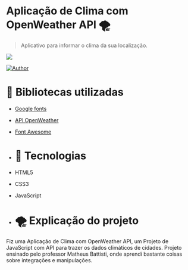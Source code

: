 # Aplicação de Clima com OpenWeather API 🌪

>Aplicativo para informar o clima da sua localização.

<img src="/assets/clima.png">


[![Author](https://img.shields.io/badge/author-luismachadodev-000000?style=flat-square)](https://github.com/luismachadodev)

# 🚀 Bibliotecas utilizadas
- [Google fonts](https://fonts.google.com/)
- [API OpenWeather](https://openweathermap.org/api)
- [Font Awesome](https://cdnjs.cloudflare.com/ajax/libs/font-awesome/6.1.2/css/all.min.css)

- # 🚀 Tecnologias 
- HTML5
- CSS3
- JavaScript

- # 🌪 Explicação do projeto
Fiz uma  Aplicação de Clima com OpenWeather API, um Projeto de JavaScript com API para trazer os dados climáticos de cidades. Projeto ensinado pelo professor Matheus Battisti, onde aprendi bastante coisas sobre integrações e manipulações. 

